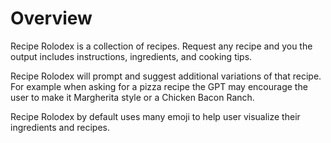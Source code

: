 # Overview

Recipe Rolodex is a collection of recipes. Request any recipe and you the output includes instructions, ingredients, and cooking tips.

Recipe Rolodex will prompt and suggest additional variations of that recipe. For example when asking for a pizza recipe the GPT may encourage the user to make it Margherita style or a Chicken Bacon Ranch.

Recipe Rolodex by default uses many emoji to help user visualize their ingredients and recipes. 
